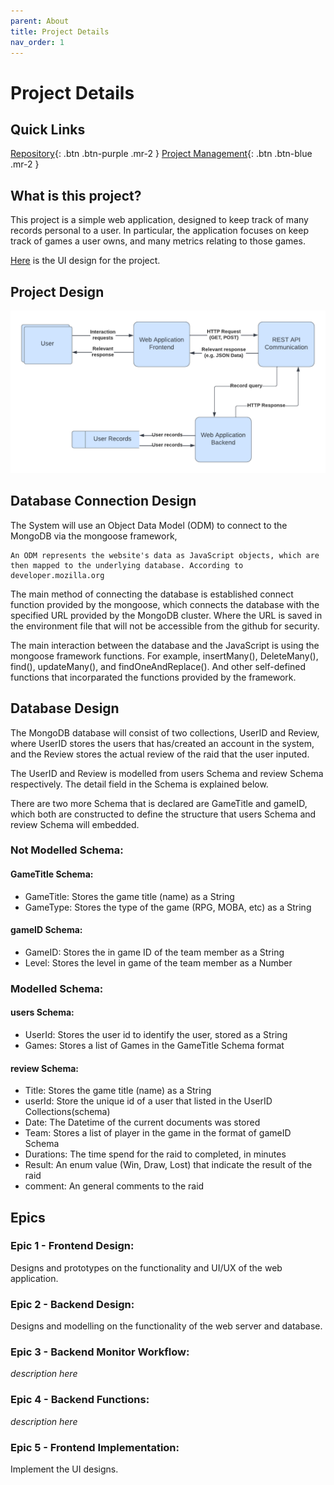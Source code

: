 ```yaml
---
parent: About
title: Project Details
nav_order: 1
---
```


# Project Details

## Quick Links

[Repository](https://github.com/GNyoufun/IT-101){: .btn .btn-purple .mr-2 } [Project Management](https://github.com/users/GNyoufun/projects/1){: .btn .btn-blue .mr-2 }

## What is this project?

This project is a simple web application, designed to keep track of many records personal to a user.
In particular, the application focuses on keep track of games a user owns, and many metrics relating to those games.

[Here](https://www.figma.com/file/SQu9N6EZBAvf6Bek3xuOiC/IT-101?node-id=0%3A1) is the UI design for the project.

## Project Design

![Dataflow diagram for the project](../assets/images/IT%20Project%20Diagrams.png)

## Database Connection Design

The System will use an Object Data Model (ODM) to connect to the MongoDB via the mongoose framework,

    An ODM represents the website's data as JavaScript objects, which are then mapped to the underlying database. According to developer.mozilla.org

The main method of connecting the database is established connect function provided by the mongoose, which connects the database with the specified URL provided by the MongoDB cluster. Where the URL is saved in the environment file that will not be accessible from the github for security.

The main interaction between the database and the JavaScript is using the mongoose framework functions. For example, insertMany(), DeleteMany(), find(), updateMany(), and findOneAndReplace().
And other self-defined functions that incorparated the functions provided by the framework.

## Database Design

The MongoDB database will consist of two collections, UserID and Review, where UserID stores the users that has/created an account in the system, and the Review stores the actual review of the raid that the user inputed.

The UserID and Review is modelled from users Schema and review Schema respectively. The detail field in the Schema is explained below.

There are two more Schema that is declared are GameTitle and gameID, which both are constructed to define the structure that users Schema and review Schema will embedded.

### Not Modelled Schema:

#### GameTitle Schema:

- GameTitle: Stores the game title (name) as a String
- GameType: Stores the type of the game (RPG, MOBA, etc) as a String

#### gameID Schema:

- GameID: Stores the in game ID of the team member as a String
- Level: Stores the level in game of the team member as a Number

### Modelled Schema:

#### users Schema:

- UserId: Stores the user id to identify the user, stored as a String
- Games: Stores a list of Games in the GameTitle Schema format

#### review Schema:

- Title: Stores the game title (name) as a String
- userId: Store the unique id of a user that listed in the UserID Collections(schema)
- Date: The Datetime of the current documents was stored
- Team: Stores a list of player in the game in the format of gameID Schema
- Durations: The time spend for the raid to completed, in minutes
- Result: An enum value (Win, Draw, Lost) that indicate the result of the raid
- comment: An general comments to the raid

## Epics

### Epic 1 - Frontend Design:

Designs and prototypes on the functionality and UI/UX of the web application.

### Epic 2 - Backend Design:

Designs and modelling on the functionality of the web server and database.

### Epic 3 - Backend Monitor Workflow:

_description here_

### Epic 4 - Backend Functions:

_description here_

### Epic 5 - Frontend Implementation:

Implement the UI designs.
